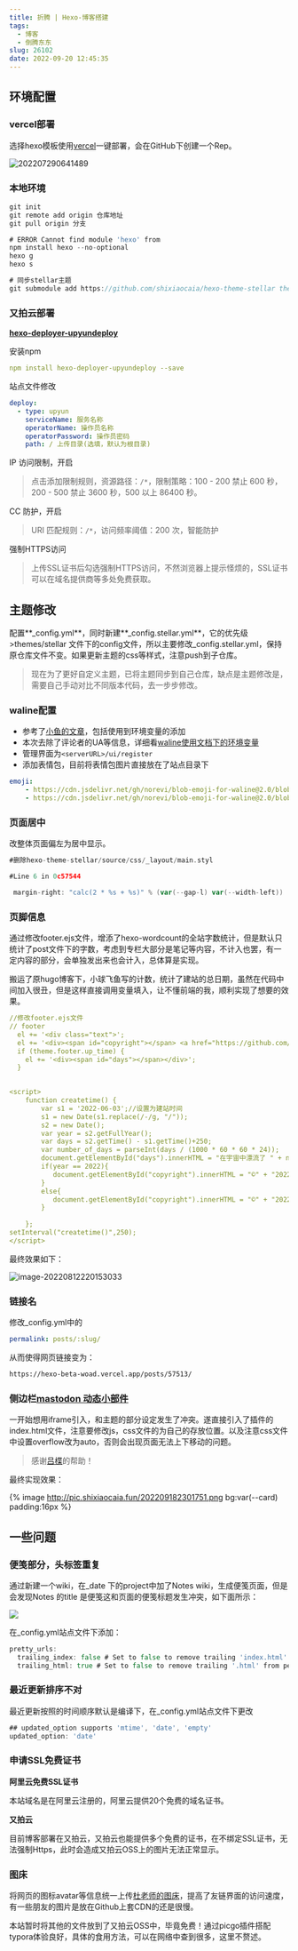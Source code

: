```yaml
---
title: 折腾 | Hexo-博客搭建
tags: 
  - 博客
  - 倒腾东东
slug: 26102
date: 2022-09-20 12:45:35
---
```


## 环境配置

### vercel部署

选择hexo模板使用[vercel](https://vercel.com/new)一键部署，会在GitHub下创建一个Rep。

![202207290641489](https://bu.dusays.com/2022/12/24/63a6b653b95d5.png)

### 本地环境

```go
git init
git remote add origin 仓库地址
git pull origin 分支

# ERROR Cannot find module 'hexo' from
npm install hexo --no-optional
hexo g
hexo s

# 同步stellar主题
git submodule add https://github.com/shixiaocaia/hexo-theme-stellar themes/stellar
```

### 又拍云部署

**[hexo-deployer-upyundeploy](https://github.com/abcdGJJ/hexo-deployer-upyun2019)**

安装npm

```yaml
npm install hexo-deployer-upyundeploy --save
```

站点文件修改

```yaml
deploy:
  - type: upyun
    serviceName: 服务名称
    operatorName: 操作员名称
    operatorPassword: 操作员密码
    path: / 上传目录(选填，默认为根目录)
```

IP 访问限制，开启

> 点击添加限制规则，资源路径：`/*`，限制策略：100 - 200 禁止 600 	秒，200 - 500 禁止 3600 秒，500 以上 86400 秒。

CC 防护，开启

> URI 匹配规则：`/*`，访问频率阈值：200 次，智能防护

强制HTTPS访问

> 上传SSL证书后勾选强制HTTPS访问，不然浏览器上提示怪烦的，SSL证书可以在域名提供商等多处免费获取。

## 主题修改

配置**_config.yml**，同时新建**_config.stellar.yml**，它的优先级>themes/stellar 文件下的config文件，所以主要修改_config.stellar.yml，保持原仓库文件不变。如果更新主题的css等样式，注意push到子仓库。

> 现在为了更好自定义主题，已将主题同步到自己仓库，缺点是主题修改是，需要自己手动对比不同版本代码，去一步步修改。

### waline配置

- 参考了[小鱼的文章](https://gregueria.icu/posts/decoration/)，包括使用到环境变量的添加
- 本次去除了评论者的UA等信息，详细看[waline使用文档下的环境变量](https://waline.js.org/reference/server.html#%E4%B8%BB%E8%A6%81%E9%85%8D%E7%BD%AE)
- 管理界面为`<serverURL>/ui/register `
- 添加表情包，目前将表情包图片直接放在了站点目录下

```yaml
emoji: 
    - https://cdn.jsdelivr.net/gh/norevi/blob-emoji-for-waline@2.0/blobs-gif
    - https://cdn.jsdelivr.net/gh/norevi/blob-emoji-for-waline@2.0/blobs-png
```

### 页面居中

改整体页面偏左为居中显示。

```go
#删除hexo-theme-stellar/source/css/_layout/main.styl

#Line 6 in 0c57544

 margin-right: "calc(2 * %s + %s)" % (var(--gap-l) var(--width-left)) 
```

### 页脚信息

通过修改footer.ejs文件，增添了hexo-wordcount的全站字数统计，但是默认只统计了post文件下的字数，考虑到专栏大部分是笔记等内容，不计入也罢，有一定内容的部分，会单独发出来也会计入，总体算是实现。

搬运了原hugo博客下，小球飞鱼写的计数，统计了建站的总日期，虽然在代码中间加入很丑，但是这样直接调用变量填入，让不懂前端的我，顺利实现了想要的效果。

```yaml
//修改footer.ejs文件
// footer
  el += '<div class="text">'; 
  el += '<div><span id="copyright"></span> <a href="https://github.com/shixiaocaia/">shixiaocaia </a> | Powered By Hexo | <a href="https://github.com/xaoxuu/hexo-theme-stellar/tree/1.8.0">Stellar</a></div>';  
  if (theme.footer.up_time) {
    el += '<div><span id="days"></span></div>';
  }
  

<script>
    function createtime() {
        var s1 = '2022-06-03';//设置为建站时间
        s1 = new Date(s1.replace(/-/g, "/"));
        s2 = new Date();
        var year = s2.getFullYear();
        var days = s2.getTime() - s1.getTime()+250;
        var number_of_days = parseInt(days / (1000 * 60 * 60 * 24));
        document.getElementById("days").innerHTML = "在宇宙中漂流了 " + number_of_days + " 天。";
        if(year == 2022){
           document.getElementById("copyright").innerHTML = "©" + "2022";
        }
        else{
           document.getElementById("copyright").innerHTML = "©" + "2022-" + year;
        }
        
    };
setInterval("createtime()",250);
</script>
```

最终效果如下：

![image-20220812220153033](https://bu.dusays.com/2022/12/24/63a6b65eac2ab.png)

### 链接名

修改_config.yml中的

```yaml
permalink: posts/:slug/
```

从而使得网页链接变为：

```html
https://hexo-beta-woad.vercel.app/posts/57513/
```

### 侧边栏[mastodon 动态小部件](https://github.com/mengrru/mastodon-on-blog)

一开始想用iframe引入，和主题的部分设定发生了冲突。遂直接引入了插件的index.html文件，注意要修改js，css文件的为自己的存放位置。以及注意css文件中设置overflow改为auto，否则会出现页面无法上下移动的问题。

> 感谢[吕楪](https://irithys.com/)的帮助！

最终实现效果：

{% image http://pic.shixiaocaia.fun/202209182301751.png bg:var(--card) padding:16px %}

## 一些问题

### 便笺部分，头标签重复

通过新建一个wiki，在_date 下的project中加了Notes wiki，生成便笺页面，但是会发现Notes 的title 是便笺这和页面的便笺标题发生冲突，如下面所示：

![](https://bu.dusays.com/2022/12/24/63a6b662d7627.png)

在_config.yml站点文件下添加：

```go
pretty_urls:
  trailing_index: false # Set to false to remove trailing 'index.html' from permalinks
  trailing_html: true # Set to false to remove trailing '.html' from permalinks
```

### 最近更新排序不对

最近更新按照的时间顺序默认是编译下，在_config.yml站点文件下更改

```go
## updated_option supports 'mtime', 'date', 'empty'
updated_option: 'date'
```

### 申请SSL免费证书
**阿里云免费SSL证书**

本站域名是在阿里云注册的，阿里云提供20个免费的域名证书。

**又拍云**

目前博客部署在又拍云，又拍云也能提供多个免费的证书，在不绑定SSL证书，无法强制Https，此时会造成又拍云OSS上的图片无法正常显示。

### 图床

将网页的图标avatar等信息统一上传[杜老师的图床](https://7bu.top/)，提高了友链界面的访问速度，有一些朋友的图片是放在Github上套CDN的还是很慢。

本站暂时将其他的文件放到了又拍云OSS中，毕竟免费！通过picgo插件搭配typora体验良好，具体的食用方法，可以在网络中查到很多，这里不赘述。
